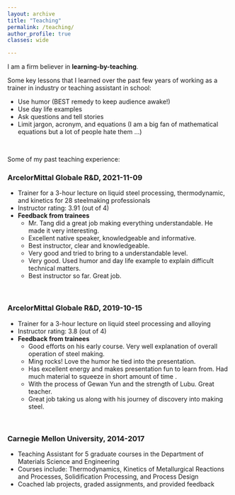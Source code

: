 ```yaml
---
layout: archive
title: "Teaching"
permalink: /teaching/
author_profile: true
classes: wide

---
```


I am a firm believer in **learning-by-teaching**.

Some key lessons that I learned over the past few years of working as a trainer in industry or teaching assistant in school:
* Use humor (BEST remedy to keep audience awake!)
* Use day life examples
* Ask questions and tell stories
* Limit jargon, acronym, and equations (I am a big fan of mathematical equations but a lot of people hate them ...)

<br/>

Some of my past teaching experience:

### ArcelorMittal Globale R&D, 2021-11-09
  - Trainer for a 3-hour lecture on liquid steel processing, thermodynamic, and kinetics for 28 steelmaking professionals
  - Instructor rating: 3.91 (out of 4)
  - **Feedback from trainees**
    - Mr. Tang did a great job making everything understandable. He made it very interesting.
    - Excellent native speaker, knowledgeable and informative.
    - Best instructor, clear and knowledgeable.
    - Very good and tried to bring to a understandable level.
    - Very good. Used humor and day life example to explain difficult technical matters.
    - Best instructor so far. Great job.

<br/>

### ArcelorMittal Globale R&D, 2019-10-15
  - Trainer for a 3-hour lecture on liquid steel processing and alloying
  - Instructor rating: 3.8 (out of 4)
  - **Feedback from trainees**
    - Good efforts on his early course. Very well explanation of overall operation of steel making.
    - Ming rocks! Love the humor he tied into the presentation.
    - Has excellent energy and makes presentation fun to learn from. Had much material to squeeze in short amount of time .
    - With the process of Gewan Yun and the strength of Lubu. Great teacher.
    - Great job taking us along with his journey of discovery into making steel.

<br/>

### Carnegie Mellon University, 2014-2017
- Teaching Assistant for 5 graduate courses in the Department of Materials Science and Engineering
- Courses include: Thermodynamics, Kinetics of Metallurgical Reactions and Processes, Solidification Processing, and Process Design
- Coached lab projects, graded assignments, and provided feedback
